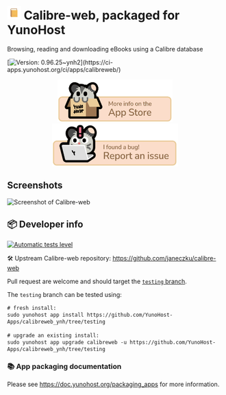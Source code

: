 <!--
N.B.: This README was automatically generated by <https://github.com/YunoHost/apps_tools/blob/main/readme_generator>
It shall NOT be edited by hand.
-->

<h1>
  <img src="https://raw.githubusercontent.com/YunoHost/apps/main/logos/calibreweb.png" width="32px" alt="Logo of Calibre-web">
  Calibre-web, packaged for YunoHost
</h1>

Browsing, reading and downloading eBooks using a Calibre database

[![Version: 0.96.25~ynh2](https://img.shields.io/badge/Version-0.96.25~ynh2-rgb(18,138,11)?style=for-the-badge)](https://ci-apps.yunohost.org/ci/apps/calibreweb/)

<div align="center">
<a href="https://apps.yunohost.org/app/calibreweb"><img height="100px" src="https://github.com/YunoHost/yunohost-artwork/raw/refs/heads/main/badges/neopossum-badges/badge_more_info_on_the_appstore.svg"/></a>
<a href="https://github.com/YunoHost-Apps/calibreweb_ynh/issues"><img height="100px" src="https://github.com/YunoHost/yunohost-artwork/raw/refs/heads/main/badges/neopossum-badges/badge_report_an_issue.svg"/></a>
</div>


## Screenshots
![Screenshot of Calibre-web](./doc/screenshots/screenshot.png)

## 📦 Developer info

[![Automatic tests level](https://apps.yunohost.org/badge/cilevel/calibreweb)](https://ci-apps.yunohost.org/ci/apps/calibreweb/)

🛠️ Upstream Calibre-web repository: <https://github.com/janeczku/calibre-web>

Pull request are welcome and should target the [`testing` branch](https://github.com/YunoHost-Apps/calibreweb_ynh/tree/testing).

The `testing` branch can be tested using:
```
# fresh install:
sudo yunohost app install https://github.com/YunoHost-Apps/calibreweb_ynh/tree/testing

# upgrade an existing install:
sudo yunohost app upgrade calibreweb -u https://github.com/YunoHost-Apps/calibreweb_ynh/tree/testing
```

### 📚 App packaging documentation

Please see <https://doc.yunohost.org/packaging_apps> for more information.